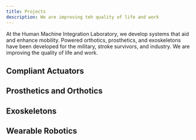 ```yaml
---
title: Projects
description: We are improving teh quality of life and work
---
```


At the Human Machine Integration Laboratory, we develop systems that aid and enhance mobility.  Powered orthotics, prosthetics, and exoskeletons have been developed for the military, stroke survivors, and industry.  We are improving the quality of life and work.


## Compliant Actuators

## Prosthetics and Orthotics

## Exoskeletons

## Wearable Robotics
